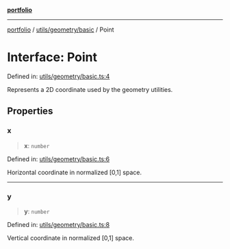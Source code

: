 [**portfolio**](../../../../README.md)

***

[portfolio](../../../../modules.md) / [utils/geometry/basic](../README.md) / Point

# Interface: Point

Defined in: [utils/geometry/basic.ts:4](https://github.com/tnorlund/Portfolio/blob/fe371e8196bc1d1adbed7b6b6bbbbb9b482517e3/portfolio/utils/geometry/basic.ts#L4)

Represents a 2D coordinate used by the geometry utilities.

## Properties

### x

> **x**: `number`

Defined in: [utils/geometry/basic.ts:6](https://github.com/tnorlund/Portfolio/blob/fe371e8196bc1d1adbed7b6b6bbbbb9b482517e3/portfolio/utils/geometry/basic.ts#L6)

Horizontal coordinate in normalized [0,1] space.

***

### y

> **y**: `number`

Defined in: [utils/geometry/basic.ts:8](https://github.com/tnorlund/Portfolio/blob/fe371e8196bc1d1adbed7b6b6bbbbb9b482517e3/portfolio/utils/geometry/basic.ts#L8)

Vertical coordinate in normalized [0,1] space.
